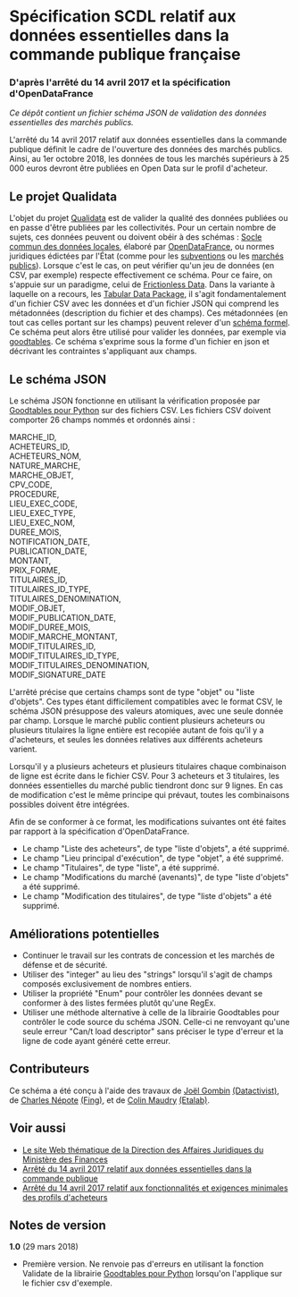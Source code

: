 # Spécification SCDL relatif aux données essentielles dans la commande publique française
### D'après l'arrêté du 14 avril 2017 et la spécification d'OpenDataFrance

*Ce dépôt contient un fichier schéma JSON de validation des données essentielles des marchés publics.*

L'arrêté du 14 avril 2017 relatif aux données essentielles dans la commande publique définit le cadre de l'ouverture des données des marchés publics. Ainsi, au 1er octobre 2018, les données de tous les marchés supérieurs à 25 000 euros devront être publiées en Open Data sur le profil d'acheteur.

## Le projet Qualidata

L'objet du projet [Qualidata](http://www.opendatafrance.net/outil-de-qualification-des-donnees-ouvertes-qualidata/) est de valider la qualité des données publiées ou en passe d'être publiées par les collectivités. 
Pour un certain nombre de sujets, ces données peuvent ou doivent obéir à des schémas : [Socle commun des données locales](http://opendatalocale.net/scdl/), élaboré par [OpenDataFrance](http://www.opendatafrance.net), ou normes juridiques édictées par l'État (comme pour les [subventions](https://www.legifrance.gouv.fr/eli/arrete/2017/11/17/PRMJ1713918A/jo/texte) ou les [marchés publics](https://www.legifrance.gouv.fr/eli/arrete/2017/11/17/PRMJ1713918A/jo/texte)).
Lorsque c'est le cas, on peut vérifier qu'un jeu de données (en CSV, par exemple) respecte effectivement ce schéma.
Pour ce faire, on s'appuie sur un paradigme, celui de [Frictionless Data](https://frictionlessdata.io/). Dans la variante à laquelle on a recours, les [Tabular Data Package](https://frictionlessdata.io/specs/tabular-data-package/), il s'agit fondamentalement d'un fichier CSV avec les données et d'un fichier JSON qui comprend les métadonnées (description du fichier et des champs). Ces métadonnées (en tout cas celles portant sur les champs) peuvent relever d'un [schéma formel](https://frictionlessdata.io/guides/table-schema/). Ce schéma peut alors être utilisé pour valider les données, par exemple via [goodtables](https://frictionlessdata.io/guides/validating-data/). Ce schéma s'exprime sous la forme d'un fichier en json et décrivant les contraintes s'appliquant aux champs.

## Le schéma JSON

Le schéma JSON fonctionne en utilisant la vérification proposée par [Goodtables pour Python](https://github.com/frictionlessdata/goodtables-py) sur des fichiers CSV. Les fichiers CSV doivent comporter 26 champs nommés et ordonnés ainsi :

MARCHE\_ID,  
ACHETEURS\_ID,  
ACHETEURS\_NOM,  
NATURE\_MARCHE,  
MARCHE\_OBJET,  
CPV\_CODE,  
PROCEDURE,  
LIEU\_EXEC\_CODE,  
LIEU\_EXEC\_TYPE,  
LIEU\_EXEC\_NOM,  
DUREE\_MOIS,  
NOTIFICATION\_DATE,  
PUBLICATION\_DATE,  
MONTANT,  
PRIX\_FORME,  
TITULAIRES\_ID,  
TITULAIRES\_ID\_TYPE,  
TITULAIRES\_DENOMINATION,  
MODIF\_OBJET,  
MODIF\_PUBLICATION\_DATE,  
MODIF\_DUREE\_MOIS,  
MODIF\_MARCHE\_MONTANT,  
MODIF\_TITULAIRES\_ID,  
MODIF\_TITULAIRES\_ID\_TYPE,  
MODIF\_TITULAIRES\_DENOMINATION,  
MODIF\_SIGNATURE\_DATE

L'arrêté précise que certains champs sont de type "objet" ou "liste d'objets". Ces types étant difficilement compatibles avec le format CSV, le schéma JSON présuppose des valeurs atomiques, avec une seule donnée par champ. Lorsque le marché public contient plusieurs acheteurs ou plusieurs titulaires la ligne entière est recopiée autant de fois qu'il y a d'acheteurs, et seules les données relatives aux différents acheteurs varient.

Lorsqu'il y a plusieurs acheteurs et plusieurs titulaires chaque combinaison de ligne est écrite dans le fichier CSV. Pour 3 acheteurs et 3 titulaires, les données essentielles du marché public tiendront donc sur 9 lignes. En cas de modification c'est le même principe qui prévaut, toutes les combinaisons possibles doivent être intégrées.

Afin de se conformer à ce format, les modifications suivantes ont été faites par rapport à la spécification d'OpenDataFrance.

- Le champ "Liste des acheteurs", de type "liste d'objets", a été supprimé.
- Le champ "Lieu principal d'exécution", de type "objet", a été supprimé.
- Le champ "Titulaires", de type "liste", a été supprimé.
- Le champ "Modifications du marché (avenants)", de type "liste d'objets" a été supprimé.
- Le champ "Modification des titulaires", de type "liste d'objets" a été supprimé.

## Améliorations potentielles

- Continuer le travail sur les contrats de concession et les marchés de défense et de sécurité.
- Utiliser des "integer" au lieu des "strings" lorsqu'il s'agit de champs composés exclusivement de nombres entiers.
- Utiliser la propriété "Enum" pour contrôler les données devant se conformer à des listes fermées plutôt qu'une RegEx.
- Utiliser une méthode alternative à celle de la librairie Goodtables pour contrôler le code source du schéma JSON. Celle-ci ne renvoyant qu'une seule erreur "Can/t load descriptor" sans préciser le type d'erreur et la ligne de code ayant généré cette erreur.



## Contributeurs

Ce schéma a été conçu à l'aide des travaux de [Joël Gombin](https://github.com/joelgombin) [\(Datactivist\)](https://datactivist.coop), de [Charles Népote](https://github.com/charlesnepote) [\(Fing\)](http://fing.org), et de [Colin Maudry](https://github.com/ColinMaudry) [\(Etalab\)](https://www.etalab.gouv.fr).


## Voir aussi

- [Le site Web thématique de la Direction des Affaires Juridiques du Ministère des Finances](https://www.economie.gouv.fr/daj/ouverture-des-donnees-commande-publique)
- [Arrêté du 14 avril 2017 relatif aux données essentielles dans la commande publique](https://www.legifrance.gouv.fr/affichTexte.do?cidTexte=JORFTEXT000034492587&dateTexte=&categorieLien=id)
- [Arrêté du 14 avril 2017 relatif aux fonctionnalités et exigences minimales des profils d'acheteurs](https://www.legifrance.gouv.fr/affichTexte.do;jsessionid=00B73A5DA9B3A710ABD6B312CD109476.tpdila16v_3?cidTexte=JORFTEXT000034492557&dateTexte=&oldAction=rechJO&categorieLien=id&idJO=JORFCONT000034491769)


## Notes de version

**1.0** (29 mars 2018)

- Première version. Ne renvoie pas d'erreurs en utilisant la fonction Validate de la librairie [Goodtables pour Python](https://github.com/frictionlessdata/goodtables-py) lorsqu'on l'applique sur le fichier csv d'exemple.